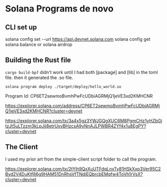# Solana Programs de novo

## CLI set up
solana config set --url https://api.devnet.solana.com
solana config get
solana balance
or solana airdrop <num>

## Building the Rust file
`cargo build-bpf` didn't work until I had both [package] and [lib] in the toml file. then it generated the .so file.

`solana program deploy ./target/deploy/hello_world.so`

Program Id: CP6ET2sewmoBvmhPwFcUDbiAGRMjQ1jeVE3xd2KMHCNR

https://explorer.solana.com/address/CP6ET2sewmoBvmhPwFcUDbiAGRMjQ1jeVE3xd2KMHCNR?cluster=devnet

https://explorer.solana.com/tx/3a4x5gz3YWJGQgXUC6M8PgmCHz1yHZbGjtzJt5uLTzzm3kLpJjj8etrUxvBHzcsA9yNnAJLPWBR4ZYf4x1u8EgPY?cluster=devnet

## The Client
I used my prior art from the simple-client script folder to call the program.

https://explorer.solana.com/tx/2tYih9QxXuUTFdqLnxTy81HSkXxp3Ver95C2Byd2V4DuKtf86g9HAM51DnRhsVfTNdjEQbrcbEMqfw4ToVh1rVsX?cluster=devnet
